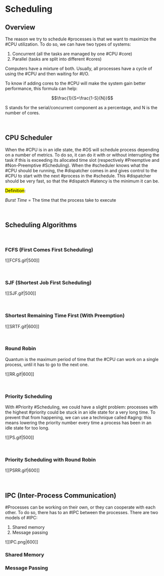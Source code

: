 # Scheduling

## Overview

The reason we try to schedule #processes is that we want to maximize the #CPU utilization. To do so, we can have two types of systems:

1) Concurrent (all the tasks are managed by one #CPU #core)
2) Parallel (tasks are split into different #cores)

Computers have a mixture of both.
Usually, all processes have a cycle of using the #CPU and then waiting for #I/O.

To know if adding cores to the #CPU will make the system gain better performance, this formula can help:

$$\frac{1}{S+\frac{1-S}{N}}$$

S stands for the serial/concurrent component as a percentage, and N is the number of cores.

<br>

## CPU Scheduler

When the #CPU is in an idle state, the #OS will schedule process depending on a number of metrics. To do so, it can do it with or without interrupting the task if this is exceeding its allocated time slot (respectively #Preemptive and #Non-Preemptive #Scheduling). When the #scheduler knows what the #CPU should be running, the #dispatcher comes in and gives control to the #CPU to start with the next #process in the #schedule. This #dispatcher  should be very fast, so that the #dispatch #latency is the minimum it can be.

<mark> Definition</mark>: 

*Burst Time* = The time that the process take to execute

<br>

## Scheduling Algorithms

<br>

### FCFS (First Comes First Scheduling)
![[FCFS.gif|500]]

<br>

### SJF (Shortest Job First Scheduling)

![[SJF.gif|500]]

<br>

### Shortest Remaining Time First (With Preemption)

![[SRTF.gif|600]]

<br>

### Round Robin

Quantum is the maximum period of time that the #CPU can work on a single process, until it has to go to the next one.

![[RR.gif|600]]

<br>

### Priority Scheduling

With #Priority #Scheduling, we could have a slight problem: processes with the highest #priority could be stuck in an idle state for a very long time. To prevent that from happening, we can use a technique called #aging: this means lowering the priority number every time a process has been in an idle state for too long.

![[PS.gif|500]]

<br>

### Priority Scheduling with Round Robin

![[PSRR.gif|600]]

<br>

## IPC (Inter-Process Communication)

#Processes can be working on their own, or they can cooperate with each other. To do so, there has to an #IPC between the processes. 
There are two models of #IPC:

1) Shared memory
2) Message passing

![[IPC.png|600]]

### Shared Memory

### Message Passing
